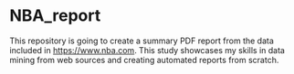 # NBA_report
This repository is going to create a summary PDF report from the data included in https://www.nba.com. This study showcases my skills in data mining from web sources and creating automated reports from scratch. 
